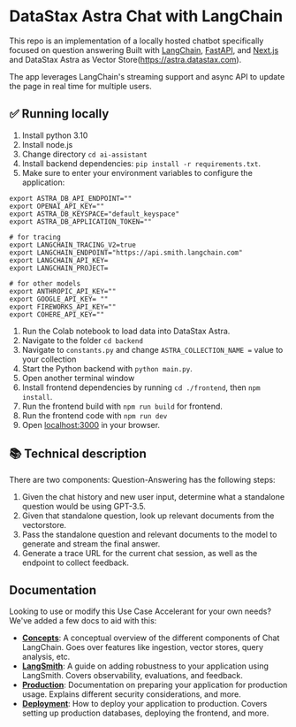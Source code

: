 # DataStax Astra Chat with LangChain

This repo is an implementation of a locally hosted chatbot specifically focused on question answering 
Built with [LangChain](https://github.com/langchain-ai/langchain/), [FastAPI](https://fastapi.tiangolo.com/), and [Next.js](https://nextjs.org) and DataStax Astra as Vector Store(https://astra.datastax.com).

The app leverages LangChain's streaming support and async API to update the page in real time for multiple users.

## ✅ Running locally
1. Install python 3.10 
2. Install node.js 
2. Change directory `cd ai-assistant`
3. Install backend dependencies: `pip install -r requirements.txt`.
4. Make sure to enter your environment variables to configure the application:
```
export ASTRA_DB_API_ENDPOINT=""
export OPENAI_API_KEY=""
export ASTRA_DB_KEYSPACE="default_keyspace"
export ASTRA_DB_APPLICATION_TOKEN=""

# for tracing
export LANGCHAIN_TRACING_V2=true
export LANGCHAIN_ENDPOINT="https://api.smith.langchain.com"
export LANGCHAIN_API_KEY=
export LANGCHAIN_PROJECT=

# for other models
export ANTHROPIC_API_KEY=""
export GOOGLE_API_KEY= ""
export FIREWORKS_API_KEY=""
export COHERE_API_KEY=""

```
1. Run the Colab notebook to load data into DataStax Astra.
2. Navigate to the folder `cd backend`
3. Navigate to `constants.py` and change `ASTRA_COLLECTION_NAME =` value to your collection
4. Start the Python backend with `python main.py`.
5. Open another terminal window
6. Install frontend dependencies by running `cd ./frontend`, then `npm install`.
7. Run the frontend build with `npm run build` for frontend.
8. Run the frontend code with `npm run dev` 
9. Open [localhost:3000](http://localhost:3000) in your browser.

## 📚 Technical description

There are two components: 
Question-Answering has the following steps:

1. Given the chat history and new user input, determine what a standalone question would be using GPT-3.5.
2. Given that standalone question, look up relevant documents from the vectorstore.
3. Pass the standalone question and relevant documents to the model to generate and stream the final answer.
4. Generate a trace URL for the current chat session, as well as the endpoint to collect feedback.

## Documentation

Looking to use or modify this Use Case Accelerant for your own needs? We've added a few docs to aid with this:

- **[Concepts](./CONCEPTS.md)**: A conceptual overview of the different components of Chat LangChain. Goes over features like ingestion, vector stores, query analysis, etc.
- **[LangSmith](./LANGSMITH.md)**: A guide on adding robustness to your application using LangSmith. Covers observability, evaluations, and feedback.
- **[Production](./PRODUCTION.md)**: Documentation on preparing your application for production usage. Explains different security considerations, and more.
- **[Deployment](./DEPLOYMENT.md)**: How to deploy your application to production. Covers setting up production databases, deploying the frontend, and more.
